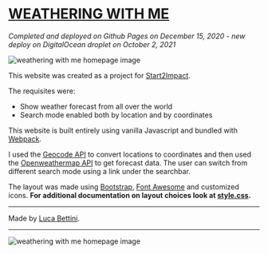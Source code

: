 # [WEATHERING WITH ME](https://weatheringwithme.lucabettini.com)

<i>Completed and deployed on Github Pages on December 15, 2020 - new deploy on DigitalOcean droplet on October 2, 2021</i>

![weathering with me homepage image](https://lucabettini.com/images/weatheringwithme_1.jpg)

This website was created as a project for [Start2Impact](https://www.start2impact.it/).<br>

The requisites were:

- Show weather forecast from all over the world
- Search mode enabled both by location and by coordinates<br>

This website is built entirely using vanilla Javascript and bundled with [Webpack](https://webpack.js.org/).

I used the [Geocode API](https://geocodeapi.io/) to convert locations to coordinates and then used the [Openweathermap API](https://openweathermap.org/api) to get forecast data. The user can switch from different search mode using a link under the searchbar.

The layout was made using [Bootstrap](https://getbootstrap.com/), [Font Awesome](https://fontawesome.com/) and customized icons. **For additional documentation on layout choices look at [style.css](https://github.com/lucabettini/weathering-with-me/blob/main/styles/style.css).**

---

Made by [Luca Bettini](https://lucabettini.github.io/index.html).

---

![weathering with me homepage image](https://lucabettini.com/images/weatheringwithme_2.jpg)
